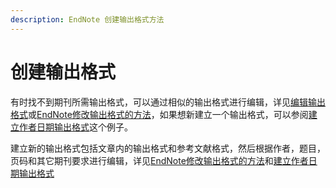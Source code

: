 ```yaml
---
description: EndNote 创建输出格式方法
---
```


# 创建输出格式

有时找不到期刊所需输出格式，可以通过相似的输出格式进行编辑，详见[编辑输出格式](Modifying_Style_Templates.htm)或[EndNote修改输出格式的方法](http://www.howsci.com/endnote-revise-the-output-style.html)，如果想新建立一个输出格式，可以参阅[建立作者日期输出格式](Example_CreatgAuthDatStyl.htm)这个例子。

建立新的输出格式包括文章内的输出格式和参考文献格式，然后根据作者，题目，页码和其它期刊要求进行编辑，详见[EndNote修改输出格式的方法](http://www.howsci.com/endnote-revise-the-output-style.html)和[建立作者日期输出格式](Example_CreatgAuthDatStyl.htm)

